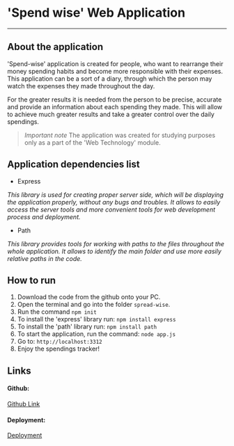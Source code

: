 # 'Spend wise' Web Application
***

## About the application

'Spend-wise' application is created for people, who want to rearrange their money spending habits and become more responsible with their expenses. This application can be a sort of a diary, through which the person may watch the expenses they made throughout the day.

For the greater results it is needed from the person to be precise, accurate and provide an information about each spending they made. This will allow to achieve much greater results and take a greater control over the daily spendings.

> *Important note*
> The application was created for studying purposes only as a part of the 'Web Technology' module.

## Application dependencies list
* Express

*This library is used for creating proper server side, which will be displaying the application properly, without any bugs and troubles. It allows to easily access the server tools and more convenient tools for web development process and deployment.*


* Path

*This library provides tools for working with paths to the files throughout the whole application. It allows to identify the main folder and use more easily relative paths in the code.*

## How to run
1. Download the code from the github onto your PC.
2. Open the terminal and go into the folder `spread-wise`.
3. Run the command `npm init`
4. To install the 'express' library run: `npm install express`
5. To install the 'path' library run: `npm install path`
6. To start the application, run the command: `node app.js`
7. Go to: `http://localhost:3312`
8. Enjoy the spendings tracker!

## Links
#### Github:
[Github Link](https://github.com/LavKill/spend-wise-application)

#### Deployment:
[Deployment](https://frozen-springs-74961.herokuapp.com/)